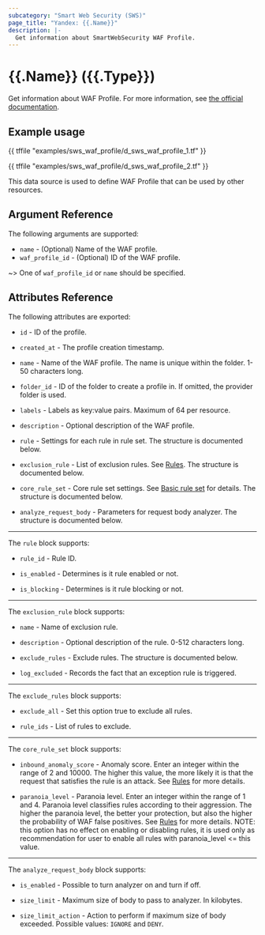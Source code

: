 ```yaml
---
subcategory: "Smart Web Security (SWS)"
page_title: "Yandex: {{.Name}}"
description: |-
  Get information about SmartWebSecurity WAF Profile.
---
```


# {{.Name}} ({{.Type}})

Get information about WAF Profile. For more information, see [the official documentation](https://yandex.cloud/docs/smartwebsecurity/quickstart#waf).

## Example usage

{{ tffile "examples/sws_waf_profile/d_sws_waf_profile_1.tf" }}

{{ tffile "examples/sws_waf_profile/d_sws_waf_profile_2.tf" }}

This data source is used to define WAF Profile that can be used by other resources.

## Argument Reference

The following arguments are supported:

* `name` - (Optional) Name of the WAF profile.
* `waf_profile_id` - (Optional) ID of the WAF profile.

~> One of `waf_profile_id` or `name` should be specified.

## Attributes Reference

The following attributes are exported:

* `id` - ID of the profile.

* `created_at` - The profile creation timestamp.

* `name` - Name of the WAF profile. The name is unique within the folder. 1-50 characters long.

* `folder_id` - ID of the folder to create a profile in. If omitted, the provider folder is used.

* `labels` - Labels as key:value pairs. Maximum of 64 per resource.

* `description` - Optional description of the WAF profile.

* `rule` - Settings for each rule in rule set. The structure is documented below.

* `exclusion_rule` - List of exclusion rules. See [Rules](https://yandex.cloud/en/docs/smartwebsecurity/concepts/waf#exclusion-rules). The structure is documented below.

* `core_rule_set` - Core rule set settings. See [Basic rule set](https://yandex.cloud/en/docs/smartwebsecurity/concepts/waf#rules-set) for details. The structure is documented below.

* `analyze_request_body` - Parameters for request body analyzer. The structure is documented below.

---

The `rule` block supports:

* `rule_id` - Rule ID.

* `is_enabled` - Determines is it rule enabled or not.

* `is_blocking` - Determines is it rule blocking or not.

---

The `exclusion_rule` block supports:

* `name` - Name of exclusion rule.

* `description` - Optional description of the rule. 0-512 characters long.

* `exclude_rules` - Exclude rules. The structure is documented below.

* `log_excluded` - Records the fact that an exception rule is triggered.

---

The `exclude_rules` block supports:

* `exclude_all` - Set this option true to exclude all rules.

* `rule_ids` - List of rules to exclude.

---

The `core_rule_set` block supports:

* `inbound_anomaly_score` - Anomaly score. Enter an integer within the range of 2 and 10000. The higher this value, the more likely it is that the request that satisfies the rule is an attack. See [Rules](https://yandex.cloud/en/docs/smartwebsecurity/concepts/waf#anomaly) for more details.

* `paranoia_level` - Paranoia level. Enter an integer within the range of 1 and 4. Paranoia level classifies rules according to their aggression. The higher the paranoia level, the better your protection, but also the higher the probability of WAF false positives. See [Rules](https://yandex.cloud/en/docs/smartwebsecurity/concepts/waf#paranoia) for more details. NOTE: this option has no effect on enabling or disabling rules, it is used only as recommendation for user to enable all rules with paranoia_level <= this value.

---

The `analyze_request_body` block supports:

* `is_enabled` - Possible to turn analyzer on and turn if off.

* `size_limit` - Maximum size of body to pass to analyzer. In kilobytes.

* `size_limit_action` - Action to perform if maximum size of body exceeded. Possible values: `IGNORE` and `DENY`.

